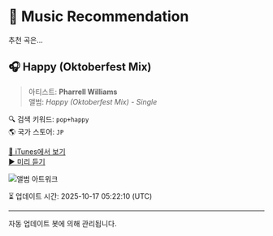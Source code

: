
# 🎵 Music Recommendation

추천 곡은...

## 🎧 Happy (Oktoberfest Mix)  
> 아티스트: **Pharrell Williams**  
> 앨범: _Happy (Oktoberfest Mix) - Single_  

🔍 검색 키워드: `pop+happy`  
🌎 국가 스토어: `JP`

[🔗 iTunes에서 보기](https://music.apple.com/jp/album/happy-oktoberfest-mix/919628184?i=919628212&uo=4)  
[▶️ 미리 듣기](https://audio-ssl.itunes.apple.com/itunes-assets/AudioPreview115/v4/46/5b/82/465b82ee-f7b1-fd5d-366a-eb164d809cb6/mzaf_6521804329652378308.plus.aac.p.m4a)

![앨범 아트워크](https://is1-ssl.mzstatic.com/image/thumb/Music124/v4/c9/4f/d5/c94fd5a0-8a7e-2d09-6496-9d6198d29998/886444853156.jpg/100x100bb.jpg)

⏳ 업데이트 시간: 2025-10-17 05:22:10 (UTC)

---
자동 업데이트 봇에 의해 관리됩니다.

